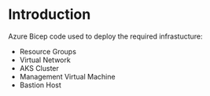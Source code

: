 # Introduction 
Azure Bicep code used to deploy the required infrastucture:
* Resource Groups
* Virtual Network
* AKS Cluster 
* Management Virtual Machine
* Bastion Host